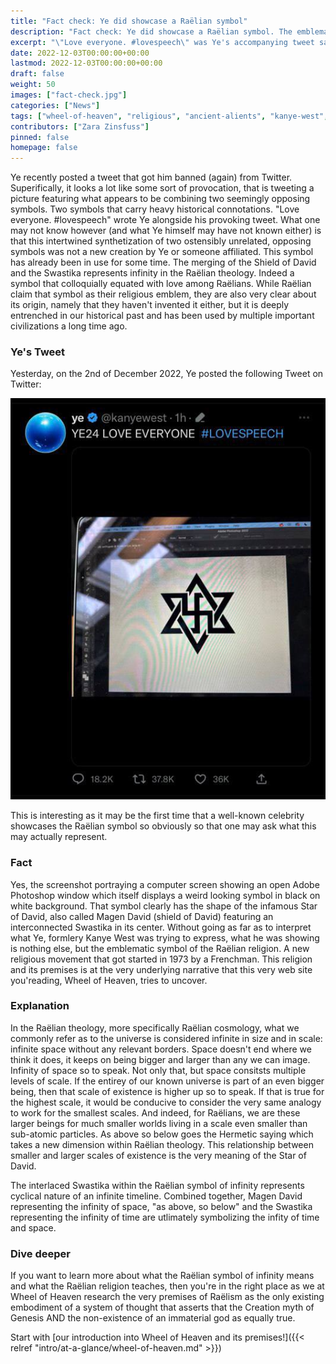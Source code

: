 ```yaml
---
title: "Fact check: Ye did showcase a Raëlian symbol"
description: "Fact check: Ye did showcase a Raëlian symbol. The emblematic symbol combining the Shield of David and the Swastika represents infinity in the Raëlian theology."
excerpt: "\"Love everyone. #lovespeech\" was Ye's accompanying tweet saying. The emblematic symbol combining the Shield of David and the Swastika represents infinity in the Raëlian theology. Indeed a symbol that colloquially equated with love among Raëlians."
date: 2022-12-03T00:00:00+00:00
lastmod: 2022-12-03T00:00:00+00:00
draft: false
weight: 50
images: ["fact-check.jpg"]
categories: ["News"]
tags: ["wheel-of-heaven", "religious", "ancient-alients", "kanye-west", "ye", "swastika", "magen-david", "star-of-david", "infinity", "lovespeech", "raelism"]
contributors: ["Zara Zinsfuss"]
pinned: false
homepage: false
---
```


Ye recently posted a tweet that got him banned (again) from Twitter. Superifically, it looks a lot like some sort of provocation, that is tweeting a picture featuring what appears to be combining two seemingly opposing symbols. Two symbols that carry heavy historical connotations. "Love everyone. #lovespeech" wrote Ye alongside his provoking tweet. What one may not know however (and what Ye himself may have not known either) is that this intertwined synthetization of two ostensibly unrelated, opposing symbols was not a new creation by Ye or someone affiliated. This symbol has already been in use for some time. The merging of the Shield of David and the Swastika represents infinity in the Raëlian theology. Indeed a symbol that colloquially equated with love among Raëlians. While Raëlian claim that symbol as their religious emblem, they are also very clear about its origin, namely that they haven't invented it either, but it is deeply entrenched in our historical past and has been used by multiple important civilizations a long time ago.

### Ye's Tweet

Yesterday, on the 2nd of December 2022, Ye posted the following Tweet on Twitter:

![Image](images/ye-tweet-raelian-symbol.jpg "ye-tweet-raelian-symbol.jpg")

This is interesting as it may be the first time that a well-known celebrity showcases the Raëlian symbol so obviously so that one may ask what this may actually represent.  

### Fact

Yes, the screenshot portraying a computer screen showing an open Adobe Photoshop window which itself displays a weird looking symbol in black on white background. That symbol clearly has the shape of the infamous Star of David, also called Magen David (shield of David) featuring an interconnected Swastika in its center. Without going as far as to interpret what Ye, formlery Kanye West was trying to express, what he was showing is nothing else, but the emblematic symbol of the Raëlian religion. A new religious movement that got started in 1973 by a Frenchman. This religion and its premises is at the very underlying narrative that this very web site you'reading, Wheel of Heaven, tries to uncover.

### Explanation

In the Raëlian theology, more specifically Raëlian cosmology, what we commonly refer as to the universe is considered infinite in size and in scale: infinite space without any relevant borders. Space doesn't end where we think it does, it keeps on being bigger and larger than any we can image. Infinity of space so to speak. Not only that, but space consitsts multiple levels of scale. If the entirey of our known universe is part of an even bigger being, then that scale of existence is higher up so to speak. If that is true for the highest scale, it would be conducive to consider the very same analogy to work for the smallest scales. And indeed, for Raëlians, we are these larger beings for much smaller worlds living in a scale even smaller than sub-atomic particles. As above so below goes the Hermetic saying which takes a new dimension within Raëlian theology. This relationship between smaller and larger scales of existence is the very meaning of the Star of David.

The interlaced Swastika within the Raëlian symbol of infinity represents cyclical nature of an infinite timeline. Combined together, Magen David representing the infinity of space, "as above, so below" and the Swastika representing the infinity of time are utlimately symbolizing the infity of time and space.

### Dive deeper

If you want to learn more about what the Raëlian symbol of infinity means and what the Raëlian religion teaches, then you're in the right place as we at Wheel of Heaven research the very premises of Raëlism as the only existing embodiment of a system of thought that asserts that the Creation myth of Genesis AND the non-existence of an immaterial god as equally true.

Start with [our introduction into Wheel of Heaven and its premises!]({{< relref "intro/at-a-glance/wheel-of-heaven.md" >}})</br>
